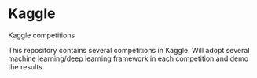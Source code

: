 # Kaggle
Kaggle competitions

This repository contains several competitions in Kaggle. Will adopt several machine learning/deep learning framework in each competition and demo the results.
